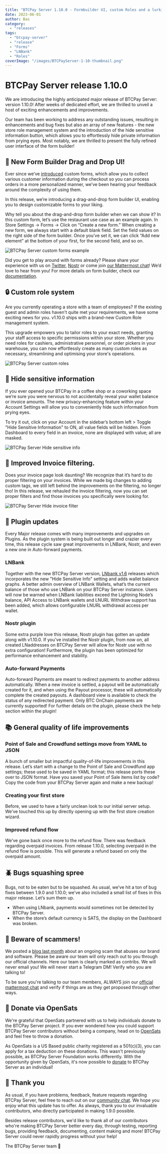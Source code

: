 ```yaml
---
title: "BTCPay Server 1.10.0 - Formbuilder UI, custom Roles and a lurking wife mode!?"
date: 2023-06-01
author: Bas
category:
  - "releases"
tags:
  - "btcpay-server"
  - "release"
  - "Forms"
  - "LNBank"
  - "Roles"
coverImage: "/images/BTCPayServer-1-10-thumbnail.png"
---
```


# BTCPay Server release 1.10.0

We are introducing the highly anticipated major release of BTCPay Server: version 1.10.0! After weeks of dedicated effort, we are thrilled to unveil a host of exciting enhancements and improvements.

Our team has been working to address any outstanding issues, resulting in enhancements and bug fixes but also an array of new features -  the new store role management system and the introduction of the hide sensitive information button, which allows you to effortlessly hide private information from prying eyes. Most notably, we are thrilled to present the fully refined user interface of the form builder!

## 🧾 New Form Builder Drag and Drop UI!

Ever since we’ve [introduced](https://blog.btcpayserver.org/btcpay-server-1-8-0/) custom forms, which allow you to collect various customer information during the checkout so you can process orders in a more personalized manner, we’ve been hearing your feedback around the complexity of using them. 

In this release, we’re introducing a drag-and-drop form builder UI, enabling you to design customizable forms to your liking.

Why tell you about the drag-and-drop form builder when we can show it? 
In this custom form, let’s use the restaurant use case as an example again. In Store Settings -> Forms -> Click on “Create a new form.” When creating a new form, we always start with a default blank field. Set the field values on the right side of the form builder. Once you’ve set it, we can click “Add new element” at the bottom of your first, for the second field, and so on. 

![BTCPay Server custom forms example](/images/BTCPayServerForms.gif)

Did you get to play around with forms already? Please share your experience with us on [Twitter](https://twitter.com/BtcpayServer/), [Nostr](https://snort.social/p/npub155m2k8ml8sqn8w4dhh689vdv0t2twa8dgvkpnzfggxf4wfughjsq2cdcvg) or come join [our Mattermost chat](https://chat.btcpayserver.org/)! We’d love to hear from you! For more details on form builder, check our [documentation](https://docs.btcpayserver.org/Forms/).

## 🔒 Custom role system 

Are you currently operating a store with a team of employees? If the existing guest and admin roles haven't quite met your requirements, we have some exciting news for you. v1.10.0 ships with a brand-new Custom Role management system.

This upgrade empowers you to tailor roles to your exact needs, granting your staff access to specific permissions within your store. Whether you need roles for cashiers, administrative personnel, or order pickers in your warehouse, you can now effortlessly create as many custom roles as necessary, streamlining and optimising your store's operations.

![BTCPay Server custom roles](/images/BTCPayServerRoles.gif)

## 🥷 Hide sensitive information

If you ever opened your BTCPay in a coffee shop or a coworking space we’re sure you were nervous to not accidentally reveal your wallet balance or invoice amounts. The new privacy-enhancing feature within your Account Settings will allow you to conveniently hide such information from prying eyes. 

To try it out, click on your Account in the sidebar’s bottom left > Toggle "Hide Sensitive Information" to ON, all value fields will be hidden. From Dashboard to every field in an invoice, none are displayed with value; all are masked.

![BTCPay Server Hide sensitive info](/images/BTCPayServerHiden.gif)

## 📝 Improved Invoice filtering.

Does your invoice page look daunting? We recognize that it’s hard to do proper filtering on your invoices. While we made big changes to adding custom tags, we still left behind the improvements on the filtering, no longer tho! In this release, we rehauled the invoice filtering, now you can set proper filters and find those invoices you specifically were looking for. 

![BTCPay Server Hide invoice filter](/images/BTCPayServerInvoiceFilter.gif)


## 📒 Plugin updates

Every Major release comes with many improvements and upgrades on Plugins. As the plugin system is being built out longer and crazier every time, this release cycle saw great improvements in LNBank, Nostr, and even a new one in Auto-forward payments. 

### LNBank 

Together with the new BTCPay Server version, [LNbank v1.6](https://github.com/dennisreimann/btcpayserver-plugin-lnbank/blob/master/CHANGELOG.md) releases which incorporates the new "Hide Sensitive Info" setting and adds wallet balance graphs. A better admin overview of LNBank Wallets, what’s the current balance of those who use LNBank on your BTCPay Server instance. Users will now be warned when LNBank liabilities exceed the Lightning Node’s balance, API Access to LNBank wallets and LNURL Withdraw support has been added, which allows configurable LNURL withdrawal access per wallet. 

### Nostr plugin 

Some extra purple love this release, Nostr plugin has gotten an update along with v1.10.0. If you've installed the Nostr plugin, from now on, all created LNaddresses on BTCPay Server will allow for Nostr use with no extra configuration! Furthermore, the plugin has been optimized for performance enhancement and stability. 

### Auto-forward Payments

Auto-forward Payments are meant to redirect payments to another address automatically. When a new invoice is settled, a payout will be automatically created for it, and when using the Payout processor, these will automatically complete the created payouts. A dashboard view is available to check the status of any redirected payment. Only BTC OnChain payments are currently supported! For further details on the plugin, please check the help section within the plugin!

## 📚 General quality of life improvements

### Point of Sale and Crowdfund settings move from YAML to JSON

A bunch of smaller but impactful quality-of-life improvements in this release. Let’s start with a change to the Point of Sale and Crowdfund app settings; these used to be saved in YAML format; this release ports these over to JSON format. Have you saved your Point of Sale items list by code? Copy the code from your BTCPay Server again and make a new backup! 

### Creating your first store

Before, we used to have a fairly unclean look to our initial server setup. We’ve touched this up by directly opening up with the first store creation wizard. 

### Improved refund flow

We’ve gone back once more to the refund flow. There was feedback regarding overpaid invoices. From release 1.10.0, selecting overpaid in the refund flow is possible. This will generate a refund based on only the overpaid amount. 


## 🪲 Bugs squashing spree

Bugs, not to be eaten but to be squashed. As usual, we’ve hit a ton of bug fixes between 1.9.0 and 1.10.0; we’ve also included a small list of fixes in this major release. Let’s sum them up. 

- When using LNbank, payments would sometimes not be detected by BTCPay Server.
- When the store’s default currency is SATS, the display on the Dashboard was broken.

## 🚨 Beware of scammers!

We posted a [blog last month](https://blog.btcpayserver.org/bitcoin-bonus-scam/) about an ongoing scam that abuses our brand and software. Please be aware our team will only reach out to you through our official channels. Here our team is clearly marked as contribs. We will never email you! We will never start a Telegram DM! Verify who you are talking to! 

To be sure you're talking to our team members, ALWAYS join our [official mattermost chat](https://chat.btcpayserver.org/) and verify if things are as they get proposed through other ways.

## 🫶 Donate via OpenSats

We're grateful that OpenSats partnered with us to help individuals donate to the BTCPay Server project. If you ever wondered how you could support BTCPay Server contributors without being a company, head on to [OpenSats](https://opensats.org/projects/btcpayserver) and feel free to throw a donation.

As OpenSats is a US Based public charity registered as a 501(c)(3), you can apply for a tax deduction on these donations. This wasn't previously possible, as BTCPay Server Foundation works differently. With the opportunity given by OpenSats, it's now possible to [donate](https://opensats.org/projects/btcpayserver) to BTCPay Server as an individual!

## 💚 Thank you

As usual, if you have problems, feedback, feature requests regarding BTCPay Server, feel free to reach out on our [community chat](https://chat.btcpayserver.org/). We hope you enjoy what this update has to offer. As always, thank you to our invaluable contributors, who directly participated in making 1.9.0 possible. 

Besides release contributors, we'd like to thank all of our contributors who're making BTCPay Server better every day, through testing, reporting bugs, providing feedback, documenting, content making and more! BTCPay Server could never rapidly progress without your help!

The BTCPay Server team 💚

